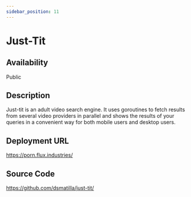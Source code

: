 ```yaml
---
sidebar_position: 11
---
```


# Just-Tit

## Availability
Public

## Description
Just-tit is an adult video search engine. It uses goroutines to fetch results from several video providers in parallel and shows the results of your queries in a convenient way for both mobile users and desktop users.

## Deployment URL
https://porn.flux.industries/

## Source Code
https://github.com/dsmatilla/just-tit/